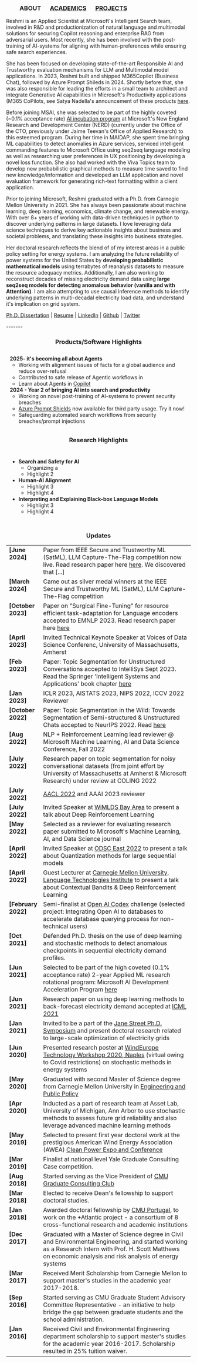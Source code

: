 
### &emsp;&emsp; ABOUT  &emsp; [ACADEMICS](./Academics.md) &emsp; [PROJECTS](./projects) &emsp;


Reshmi is an Applied Scientist at Microsoft's Intelligent Search team, involved in R&D and productionization of natural language and multimodal solutions for securing Copilot reasoning and enterprise RAG from adversarial users. Most recently, she has been involved with the post-training of AI-systems for aligning with human-preferences while ensuring safe search experiences.

She has been focused on developing state-of-the-art Responsible AI and Trustworthy evaluation mechanisms for LLM and Multimodal model applications. In 2023, Reshmi built and shipped M365Copilot (Business Chat), followed by Azure Prompt Shileds in 2024. Shortly before that, she was also responsible for leading the efforts in a small team to architect and integrate Generative AI capabilities in Microsoft's Productivity applications (M365 CoPilots, see Satya Nadella's announcement of these products [here](https://news.microsoft.com/reinventing-productivity/). 

Before joining MSAI, she was selected to be part of the highly coveted (~0.1% acceptance rate) [AI incubation program](https://www.microsoftnewengland.com/maidap/) at Microsoft's New England Research and Development Center (NERD) (currently under the Office of the CTO, previously under Jaime Teevan's Office of Applied Research)  to this esteemed program. During her time in MAIDAP, she spent time bringing ML capabilities to detect anomalies in Azure services, serviced intelligent commanding features to Microsoft Office using seq2seq language modeling as well as researching user preferences in UX positioning by developing a novel loss function. She also had worked with the Viva Topics team to develop new probabilistic graphical methods to measure time saved to find new knowledge/information and developed an LLM application and novel evaluation framework for generating rich-text formatting within a client application.

Prior to joining Microsoft, Reshmi graduated with a Ph.D. from Carnegie Mellon University in 2021. She has always been passionate about machine learning, deep learning, economics, climate change, and renewable energy. With over 8+ years of working with data-driven techniques in python to discover underlying patterns in large datasets. I love leveraging data science techniques to derive key actionable insights about business and societal problems, and translating these insights into business strategies.

 Her doctoral research reflects the blend of of my interest areas in a public policy setting for energy systems. I am analyzing the future reliability of power systems for the United States by **developing probabilistic mathematical models** using terrabytes of reanalysis datasets to measure the resource adequacy metrics. Additionally, I am also working to reconstruct decades of missing electricity demand data using **large seq2seq models for detecting anomalous behavior (vanilla and with Attention)**. I am also attempting to use causal inference methods to identify underlying patterns in multi-decadal electricity load data, and understand it's implication on grid system.

 [Ph.D. Dissertation](https://drive.google.com/file/d/18T7ZjSKAcJFX_mivBmwltvG-X_2t1Ef_/view) | [Resume](https://github.com/reshmighosh/reshmighosh.github.io/blob/master/files/ReshmiGhosh_ResumeMarch2023.pdf) | [LinkedIn](https://www.linkedin.com/in/reshmi-ghosh/) | [Github](https://github.com/reshmighosh) | [Twitter](https://twitter.com/reshmigh)


 <a href="https//www.linkedin.com/in/reshmi-ghosh" target="_blank">
     <i class="fa-brands fa-linkedin"></i>
 </a>
 <a href="https://twitter.com/reshmigh" target="_blank">
     <i class="fab fa-twitter"></i>
 </a>
-------  
<h3 align="center">Products/Software Highlights</h3>
<div style="max-height: 300px; overflow-y: auto; padding: 10px;">
    <ul style="margin: 0; padding: 0; list-style-type: none;">
        <li><strong>2025- it's becoming all about Agents </strong>
            <ul>
             <li>Working with alignment issues of facts for a global audience and reduce over-refusal</li>
                <li>Contributed to safe release of Agentic workflows in <a href="https://www.microsoft.com/insidetrack/blog/ai-powered-agents-in-action-how-were-embracing-this-new-agentic-moment-at-microsoft/"></a></li>
                <li>Learn about Agents in <a href="https://news.microsoft.com/source/features/ai/ai-agents-what-they-are-and-how-theyll-change-the-way-we-work/" target="_blank"> Copilot</a></li>
            </ul>
        </li>
        <li><strong>2024 - Year 2 of bringing AI into search and productivity</strong>
            <ul>
                <li>Working on novel post-training of AI-systems to prevent security breaches</li>
                <li><a href="https://www.theverge.com/2024/3/28/24114664/microsoft-safety-ai-prompt-injections-hallucinations-azure">Azure Prompt Shields</a> now available for third party usage. Try it now!</li>
                <li>Safeguarding automated search workflows from security breaches/prompt injections</li>
            </ul>
        </li>
        <!-- Add more categories and highlights as needed -->
    </ul>
</div>

<h3 align="center">Research Highlights</h3>
<div style="max-height: 300px; overflow-y: auto; padding: 10px;">
    <ul>
        <li><strong>Search and Safety for AI</strong>
            <ul>
                <li>Organizing a</li>
                <li>Highlight 2</li>
            </ul>
        </li>
        <li><strong>Human-AI Alignment</strong>
            <ul>
                <li>Highlight 3</li>
                <li>Highlight 4</li>
            </ul>
        </li>
        <li><strong>Interpreting and Explaining Black-box Language Models</strong>
            <ul>
                <li>Highlight 3</li>
                <li>Highlight 4</li>
            </ul>
        </li>
        <!-- Add more categories and highlights as needed -->
    </ul>
</div>

<h3 align="center">Updates</h3>
<table class='news-table'>
    <col width="18%">
    <col width="82%">
    <tr>
        <td valign="top"><strong>[June 2024]</strong></td>
        <td> Paper from IEEE Secure and Trustworthy ML (SatML), LLM Capture-The-Flag competition now live. Read research paper here <a href="https://arxiv.org/abs/2406.07954"> here</a>. We discovered that [...]</td>
    </tr>
    <tr>
        <td valign="top"><strong>[March 2024]</strong></td>
        <td> Came out as silver medal winners at the IEEE Secure and Trustworthy ML (SatML), LLM Capture-The-Flag competition</td>
    </tr>
    <tr>
        <td valign="top"><strong>[October 2023]</strong></td>
        <td> Paper on "Surgical Fine-Tuning" for resource efficient task-adaptation for Language encoders accepted to EMNLP 2023. Read research paper here <a href="https://arxiv.org/abs/2310.17041"> here</a></td>
    </tr>
    <tr>
        <td valign="top"><strong>[April 2023]</strong></td>
        <td> Invited Technical Keynote Speaker at Voices of Data Science Conferenc, University of Massachusetts, Amherst </a></td>
    </tr>
    <tr>
        <td valign="top"><strong>[Feb 2023]</strong></td>
        <td> Paper: Topic Segmentation for Unstructured Conversations accepted to IntelliSys Sept 2023. Read the Springer 'Intelligent Systems and Applications' book chapter <a href="https://link.springer.com"> here</a></td>
    </tr>
    <tr>
        <td valign="top"><strong>[Jan 2023]</strong></td>
        <td>ICLR 2023, AISTATS 2023, NIPS 2022, ICCV 2022 Reviewer</td>
    </tr>
    <tr>
        <td valign="top"><strong>[October 2022]</strong></td>
        <td> Paper: Topic Segmentation in the Wild: Towards Segmentation of Semi-structured & Unstructured Chats accepted to NeurIPS 2022. Read <a href="https://www.microsoft.com/en-us/research"> here</a></td>
    </tr>
    <tr>
        <td valign="top"><strong>[Aug 2022]</strong></td>
        <td>NLP + Reinforcement Learning lead reviewer @ Microsoft Machine Learning, AI and Data Science Conference, Fall 2022</td>
    </tr>
    <tr>
        <td valign="top"><strong>[July 2022]</strong></td>
        <td>Research paper on topic segmentation for noisy conversational datasets (from joint effort by University of Massachusetts at Amherst & Microsoft Research) under review at COLING 2022</td>
    </tr>
    <tr>
        <td valign="top"><strong>[July 2022]</strong></td>
        <td> <a href="https://aaclweb.org"> AACL 2022</a> and AAAI 2023 reviewer</td>
    </tr>
    <tr>
        <td valign="top"><strong>[July 2022]</strong></td>
        <td>Invited Speaker at <a href="https://www.meetup.com/bay-area-women-in-machine-learning-and-data-science/events/286628485/"> WiMLDS Bay Area</a> to present a talk about Deep Reinforcement Learning</td>
    </tr>
    <tr>
        <td valign="top"><strong>[May 2022]</strong></td>
        <td> Selected as a reviewer for evaluating research paper submitted to Microsoft's Machine Learning, AI, and Data Science journal</td>
    </tr>
    <tr>
        <td valign="top"><strong>[April 2022]</strong></td>
        <td> Invited Speaker at <a href="https://odsc.com/boston/ODSC"> ODSC East 2022</a> to present a talk about Quantization methods for large sequential models</td>
    </tr>
    <tr>
        <td valign="top"><strong>[April 2022]</strong></td>
        <td>Guest Lecturer at <a href="https://www.lti.cs.cmu.edu"> Carnegie Mellon University, Language Technologies Institute</a> to present a talk about Contextual Bandits & Deep Reinforcement Learning</td>
    </tr>
    <tr>
        <td valign="top"><strong>[February 2022]</strong></td>
        <td>Semi-finalist at <a href="https://openai.com/blog/openai-codex/"> Open AI Codex</a> challenge (selected project: Integrating Open AI to databases to accelerate database querying process for non-technical users)</td>
    </tr>
    <tr>
        <td valign="top"><strong>[Oct 2021]</strong></td>
        <td> Defended Ph.D. thesis on the use of deep learning and stochastic methods to detect anomalous checkpoints in sequential electricity demand profiles.</td>
    </tr>
    <tr>
        <td valign="top"><strong>[Jun 2021]</strong></td>
        <td>Selected to be part of the high coveted (0.1% acceptance rate) 2-year Applied ML research rotational program: Microsoft AI Development Acceleration Program <a href="https://www.microsoftnewengland.com/maidap/"> here</a></td>
    </tr>
    <tr>
        <td valign="top"><strong>[Jun 2021]</strong></td>
        <td>Research paper on using deep learning methods to back-forecast electricity demand accepted at <a href="https://s3.us-east-1.amazonaws.com/climate-change-ai/papers/icml2021/56/paper.pdf"> ICML 2021</a></td>
    </tr>
    <tr>
        <td valign="top"><strong>[Jan 2021]</strong></td>
        <td>Invited to be a part of the <a href="https://www.janestreet.com/join-jane-street/our-programs/symposium/"> Jane Street Ph.D. Symposium</a> and present doctoral research related to large-scale optimization of electricity grids</td>
    </tr>
    <tr>
        <td valign="top"><strong>[Jun 2020]</strong></td>
        <td>Presented research poster at <a href="https://windeurope.org/workshops/tech2020/posters/#ra">WindEurope Technology Workshop 2020, Naples</a> (virtual owing to Covid restrictions) on stochastic methods in energy systems</td>
    </tr>
    <tr>
        <td valign="top"><strong>[May 2020]</strong></td>
        <td>Graduated with second Master of Science degree from Carnegie Mellon University in <a href="https://www.cmu.edu/epp/research/index.html">Engineering and Public Policy</a></td>
    </tr>
    <tr>
        <td valign="top"><strong>[Apr 2020]</strong></td>
        <td>Inducted as a part of research team at Asset Lab, University of Michigan, Ann Arbor to use stochastic methods to assess future grid reliability and also leverage advanced machine learning methods</td>
    </tr>
    <tr>
        <td valign="top"><strong>[May 2019]</strong></td>
        <td>Selected to present first year doctoral work at the prestigious American Wind Energy Association (AWEA) <a href="https://cleanpower.org/expo/">Clean Power Expo and Conference</a></td>
    </tr>
    <tr>
        <td valign="top"><strong>[Mar 2019]</strong></td>
        <td>Finalist at national level Yale Graduate Consulting Case competition.</td>
    </tr>
    <tr>
        <td valign="top"><strong>[Aug 2018]</strong></td>
        <td>Started serving as the Vice President of <a href="https://www.cmugradconsulting.com/home"> CMU Graduate Consulting Club</a></td>
    </tr>
    <tr>
        <td valign="top"><strong>[Mar 2018]</strong></td>
        <td>Elected to receive Dean's fellowship to support doctoral studies.</td>
    </tr>
    <tr>
        <td valign="top"><strong>[Jan 2018]</strong></td>
        <td>Awarded doctoral fellowship by <a href="https://www.cmuportugal.org/atlantic/">CMU Portugal</a>, to work on the +Atlantic project - a consortium of 8 cross-functional research and academic institutions</td>
    </tr>
    <tr>
        <td valign="top"><strong>[Dec 2017]</strong></td>
        <td>Graduated with a Master of Science degree in Civil and Environmental Engineering, and started working as a Research Intern with Prof. H. Scott Matthews on economic analysis and risk analysis of energy systems</td>
    </tr>
    <tr>
        <td valign="top"><strong>[Mar 2017]</strong></td>
        <td>Received Merit Scholarship from Carnegie Mellon to support master's studies in the academic year 2017-2018.</td>
    </tr>
    <tr>
        <td valign="top"><strong>[Sep 2016]</strong></td>
        <td>Started serving as CMU Graduate Student Advisory Committee Representative - an initiative to help bridge the gap between graduate students and the school administration.</td>
    </tr>
    <tr>
        <td valign="top"><strong>[Jan 2016]</strong></td>
        <td>Received Civil and Environmental Engineering department scholarship to support master's studies for the academic year 2016-2017. Scholarship resulted in 25% tuition waiver.</td>
    </tr>
</table>
